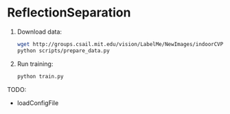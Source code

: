 # ReflectionSeparation

1. Download data:
    ```bash
    wget http://groups.csail.mit.edu/vision/LabelMe/NewImages/indoorCVPR_09.tar
    python scripts/prepare_data.py
    ```

2. Run training:
    ```bash
    python train.py
    ```

TODO:
- loadConfigFile
